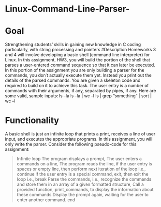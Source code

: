 # Linux-Command-Line-Parser-

# Goal
  Strengthening students’ skills in gaining new knowledge in C coding particularly, with string
processing and pointers
#Description
  Homeworks 3 and 4 will involve developing a basic shell (command line interpreter) for Linux.
In this assignment, HW3, you will build the portion of the shell that parses a user-entered command
sequence so that it can later be executed. In this portion of the assignment you are only building a
parser for the commands, you don’t actually execute them yet. Instead you print out the details of
the parsed commands.
  You are given a skeleton code and required to build on it to achieve this task. The user entry is a
number of commands with their arguments, if any, separated by pipes, if any.
Here are some valid, sample inputs:
  ls –la
  ls –la | wc –l
  ls | grep “something” | sort | wc –l
  
#  Functionality
  A basic shell is just an infinite loop that prints a print, receives a line of user input, and executes the
appropriate programs. In this assignment, you will only write the parser.
Consider the following pseudo-code for this assignment:
> Infinite loop
    The program displays a prompt,
    The user enters a commands on a line,
    The program reads the line,
       if the user entry is spaces or empty line, then perform next iteration of the
      loop i.e., continue
       if the user entry is a special command, exit, then exit the loop i.e., break
    Parse the commands, i.e., recognize the commands and store them in an array of a
      given formatted structure,
    Call a provided function, print_commands, to display the information about
    these commands
    Display the prompt again, waiting for the user to enter another command.
> end
